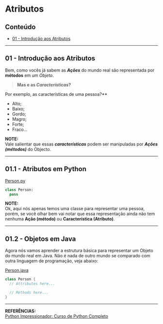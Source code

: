 # Atributos

## Conteúdo

 - [01 - Introdução aos Atributos](#intro-to-attributes)

---

<div id="intro-to-attributes"></div>

## 01 - Introdução aos Atributos

Bem, como vocês já sabem as ***Ações*** do mundo real são representada por **métodos** em um *Objeto*.

> **Mas e as *Características*?**

Por exemplo, as características de uma pessoa?**

 - Alto;
 - Baixo;
 - Gordo;
 - Magro;
 - Forte;
 - Fraco...

**NOTE:**  
Vale salientar que essas ***características*** podem ser manipuladas por ***Ações (métodos)*** do Objecto.

---

<div id="obj-python-01"></div>

## 01.1 - Atributos em Python






[Person.py](src/python/Person.py)
```python
class Person:
  pass
```

**NOTE:**  
Ok, aqui nós apenas temos uma classe para representar uma pessoa, porém, se você olhar bem vai notar que essa representação ainda não tem nenhuma **Ação (método)** ou **Característica (Atributo)**.

---

<div id="obj-java-01"></div>

## 01.2 - Objetos em Java

Agora nós vamos aprender a estrutura básica para representar um Objeto do mundo real em Java. Não é nada de outro mundo se comparado com outra linguagem de programação, veja abaixo:

[Person.java](src/java/Person.java)
```java
class Person {
  // Attributes here...

  // Methods here... 
}
```

---

**REFERÊNCIAS:**  
[Python Impressionador: Curso de Python Completo](https://www.hashtagtreinamentos.com/curso-python)
